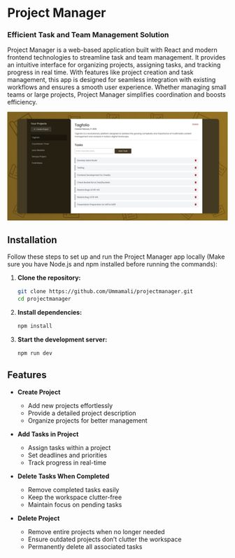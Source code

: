 # Project Manager  
### Efficient Task and Team Management Solution  

Project Manager is a web-based application built with React and modern frontend technologies to streamline task and team management. It provides an intuitive interface for organizing projects, assigning tasks, and tracking progress in real time. With features like project creation and task management, this app is designed for seamless integration with existing workflows and ensures a smooth user experience. Whether managing small teams or large projects, Project Manager simplifies coordination and boosts efficiency.  

<img src="./preview.jpg"/>

## Installation  

Follow these steps to set up and run the Project Manager app locally (Make sure you have Node.js and npm installed before running the commands):  

1. **Clone the repository:**  
   ```sh
   git clone https://github.com/Ummamali/projectmanager.git
   cd projectmanager

2. **Install dependencies:**
    ```sh
    npm install
    
3. **Start the development server:**
     ```sh
     npm run dev

## Features  

- **Create Project**  
  - Add new projects effortlessly  
  - Provide a detailed project description  
  - Organize projects for better management  

- **Add Tasks in Project**  
  - Assign tasks within a project  
  - Set deadlines and priorities  
  - Track progress in real-time  

- **Delete Tasks When Completed**  
  - Remove completed tasks easily  
  - Keep the workspace clutter-free  
  - Maintain focus on pending tasks

- **Delete Project**  
  - Remove entire projects when no longer needed  
  - Ensure outdated projects don’t clutter the workspace  
  - Permanently delete all associated tasks  

